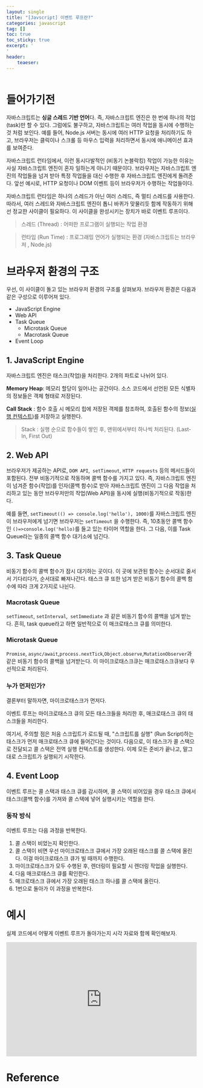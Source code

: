 ```yaml
---
layout: single
title: "[Javscript] 이벤트 루프란?"
categories: javascript
tag: []
toc: true
toc_sticky: true
excerpt: '
'
header:
    teaeser:
---
```


![]()

# 들어가기전

자바스크립트는 **싱글 스레드 기반 언어**다. 즉, 자바스크립트 엔진은 한 번에 하나의 작업(task)만 할 수 있다. 그럼에도 불구하고, 자바스크립트는 여러 작업을 동시에 수행하는 것 처럼 보인다. 예를 들어, Node.js 서버는 동시에 여러 HTTP 요청을 처리하기도 하고, 브라우저는 클릭이나 스크롤 등 마우스 입력을 처리하면서 동시에 애니메이션 효과를 보여준다.

자바스크립트 런타임에서, 이런 동시다발적인 (비동기 논블락킹) 작업이 가능한 이유는 사실 자바스크립트 엔진이 혼자 일하는게 아니기 때문이다. 브라우저는 자바스크립트 엔진의 작업들을 넘겨 받아 특정 작업들을 대신 수행한 후 자바스크립트 엔진에게 돌려준다. 앞선 예시로, HTTP 요청이나 DOM 이벤트 등이 브라우저가 수행하는 작업들이다.

자바스크립트 런타임은 하나의 스레드가 아닌 여러 스레드, 즉 멀티 스레드를 사용한다. 따라서, 여러 스레드와 자바스크립트 엔진이 톱니 바퀴가 맞물리듯 함께 작동하기 위해선 정교한 사이클이 필요하다. 이 사이클을 완성시키는 장치가 바로 이벤트 루프이다.

> 스레드 (Thread) : 어떠한 프로그램이 실행되는 작업 환경

> 런타임 (Run Time) : 프로그래밍 언어가 실행되는 환경 (자바스크립트는 브라우저 , Node.js)

# 브라우저 환경의 구조

우선, 이 사이클이 돌고 있는 브라우저 환경의 구조를 살펴보자. 브라우저 환경은 다음과 같은 구성으로 이루어져 있다.

- JavaScript Engine
- Web API
- Task Queue
  - Microtask Queue
  - Macrotask Queue
- Event Loop

## 1. JavaScript Engine

자바스크립트 엔진은 태스크(작업)을 처리한다. 2개의 파트로 나뉘어 있다.

**Memory Heap**: 메모리 할당이 일어나는 공간이다. 소스 코드에서 선언된 모든 식별자의 정보들은 객체 형태로 저장된다.

**Call Stack** : 함수 호출 시 메모리 힙에 저장된 객체를 참조하여, 호출된 함수의 정보([실행 컨텍스트](../../../../javascript/js-execution-context/))를 저장하고 실행한다.

> Stack : 실행 순으로 함수들이 쌓인 후, 맨위에서부터 하나씩 처리된다. (Last-In, First Out)

## 2. Web API

브라우저가 제공하는 API로, `DOM API`,` setTimeout`, `HTTP requests` 등의 메서드들이 포함된다. 전부 비동기적으로 작동하며 콜백 함수를 가지고 있다. 즉, 자바스크립트 엔진이 넘겨준 함수(작업)를 인자(콜백 함수)로 받아 자바스크립트 엔진이 그 다음 작업을 처리하고 있는 동안 브라우저만의 작업(Web API)을 동시에 실행(비동기적으로 작동)한다.

예를 들면, `setTimeout(() => console.log('hello'), 1000)`를 자바스크립트 엔진이 브라우저에게 넘기면 브라우저는 `setTimeout` 을 수행한다. 즉, 10초동안 콜백 함수인 `()=>console.log('hello)`를 들고 있는 타이머 역할을 한다. 그 다음, 이를 Task Queue라는 일종의 콜백 함수 대기소에 넘긴다.

## 3. Task Queue

비동기 함수의 콜백 함수가 잠시 대기하는 곳이다. 이 곳에 보관된 함수는 순서대로 줄서서 기다리다가, 순서대로 빠져나간다. 태스크 큐 또한 넘겨 받은 비동기 함수의 콜백 함수에 따라 크게 2가지로 나뉜다.

### Macrotask Queue

`setTimeout`, `setInterval`,` setImmediate` 과 같은 비동기 함수의 콜백을 넘겨 받는다. 흔히, task queue라고 하면 일반적으로 이 매크로태스크 큐를 의미한다.

### Microtask Queue

`Promise`, `async/await`,`process.nextTick`,`Object.observe`,`MutationObserver`과 같은 비동기 함수의 콜백을 넘겨받는다. 이 마이크로태스크큐는 매크로태스크큐보다 우선적으로 처리된다.

### 누가 먼저인가?

결론부터 말하자면, 마이크로태스크가 먼저다.

이벤트 루프는 마이크로태스크 큐의 모든 태스크들을 처리한 후, 매크로태스크 큐의 태스크들을 처리한다. 

여기서, 주의할 점은 처음 스크립트가 로드될 때, "스크립트를 실행" (Run Script)하는 태스크가 먼저 매크로태스크 큐에 들어간다는 것이다. 다음으로, 이 태스크가 콜 스택으로 전달되고 콜 스택은 전역 실행 컨텍스트를 생성한다. 이제 모든 준비가 끝나고, 말그대로 스크립트가 실행되기 시작한다.

## 4. Event Loop

이벤트 루프는 콜 스택과 태스크 큐를 감시하며, 콜 스택이 비어있을 경우 태스크 큐에서 태스크(콜백 함수)를 가져와 콜 스택에 넣어 실행시키는 역할을 한다.

### 동작 방식

이벤트 루프는 다음 과정을 반복한다.

1. 콜 스택이 비었는지 확인한다.
2. 콜 스택이 비면 우선 마이크로태스크 큐에서 가장 오래된 태스크를 콜 스택에 올린다. 
   이걸 마이크로태스크 큐가 빌 때까지 수행한다.
3. 마이크로태스크가 모두 수행된 후, 렌더링이 필요할 시 렌더링 작업을 실행한다.
4. 다음 매크로태스크 큐를 확인한다.
5. 매크로태스크 큐에서 가장 오래된 태스크 하나를 콜 스택에 올린다.
6. 1번으로 돌아가 이 과정을 반복한다.

# 예시

실제 코드에서 어떻게 이벤트 루프가 돌아가는지 시각 자료와 함께 확인해보자. 

<div style="position: relative;
    width: 100%;
    padding-top: 60%;
    overflow: hidden;">
 <iframe style="position: absolute;
    top: 0;
    left: 0;
    width: 100%;
    height: 100%;" src="https://docs.google.com/presentation/d/e/2PACX-1vShF8tD77zHxzfCYCWDXPbj0P6oAf17t-TqqQJljf74yiRpxVyUNs1K7Tr9w3MFQGsJ37hu0EAwHjRL/embed?start=false&loop=true&delayms=60000" frameborder="0" width="749" height="630" allowfullscreen="true" mozallowfullscreen="true" webkitallowfullscreen="true"></iframe>
</div>

# Reference
